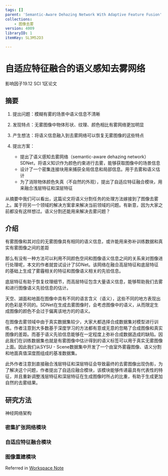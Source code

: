 ```yaml
---
tags: []
parent: 'Semantic-Aware Dehazing Network With Adaptive Feature Fusion'
collections:
    - 图像去雾
version: 4009
libraryID: 1
itemKey: SL3M52D3

---
```

# 自适应特征融合的语义感知去雾网络

影响因子19.12 SCI 1区论文

## 摘要

1.  提出问题：模糊有雾的场景中语义信息不清晰

2.  发现特点：无雾图像中物体形状、纹理、颜色相比有雾网络更加明显

3.  产生想法：将语义信息融入到去雾网络可以恢复无雾图像的这些特点

4.  提出方案：

    *   提出了语义感知去雾网络（semantic-aware dehazing network）SDNet，将语义知识作为颜色约束进行去雾，能够获取图像中的场景信息
    *   设计了一个密集连接块用来捕获全局信息和局部信息。用于去雾和语义估计
    *   为了消除物体颜色失真（不自然的外观），提出了自适应特征融合模块，用来融合浅层特征和深层特征

从摘要中我们可以看出，这篇论文将语义分割任务的处理方法嫁接到了图像去雾上。属于将另一个领域的解决方案拿来解决当前领域的问题。有新意，因为大家之前都没有这样想过。语义分割还能用来解决去雾问题？

## 介绍

有雾图像和其对应的无雾图像具有相同的语义信息，或许能用来弥补训练数据和真实有雾图像之间的差距

那么有没有一种方法可以利用不同颜色空间和图像语义信息之间的关系来对图像进行处理呢，本文的作者就尝试设计了SDNet。该网络在融合高层特征和底层特征的基础上生成了雾霾相关的特征和图像语义相关的先验信息。

底层特征有助于恢复纹理细节，而高层特征包含大量语义信息，能够帮助我们去雾和进行图像语义先验信息的估计。

天空、湖面和地面在图像中具有不同的语言含义（语义），这些不同的地方表现出的色彩是不同的。SDNet在生成去雾图像时，会考虑图像中的语义，从而限定生成图像的颜色不会过于偏离该地方的的语义。

在图像去雾领域中由于真实数据集较少，大家大都选择合成数据集对模型进行训练。作者注意到大多数基于深度学习的方法都有意或无意的忽略了合成图像和真实图像的差距。而基于语义先验信息能够在一定程度上弥补合成数据造成的缺陷。因此我们在训练数据集也就是有雾图像中估计得到的语义标签可以用于真实无雾图像上面。因此我们从SYSU - Scene数据集中开发了一个由室外雾霾图像、语义分割和地面真值深度图组成的基准数据集。

此外作者注意到直接融合浅层特征和深层特征会导致最终的去雾图像出现伪影，为了解决这个问题，作者提出了自适应融合模块，该模块能够传递最具有代表性的特征，并且重新调整浅层特征和深层特征在生成图像时所占的比重，有助于生成更加自然的去雾结果。

## 研究方法

神经网络架构

### 密集扩张网络模块

### 自适应特征融合模块

### 图像重建模块

Referred in <a href="./学术论文笔记汇总-RYZ5DF37.md" rel="noopener noreferrer nofollow" zhref="zotero://note/u/RYZ5DF37/?ignore=1&#x26;line=-1" ztype="znotelink" class="internal-link">Workspace Note</a>
